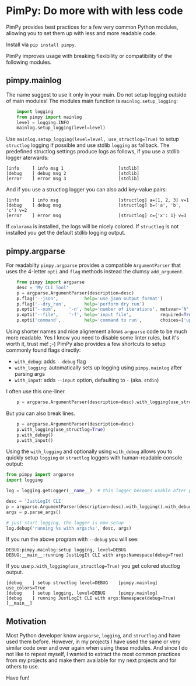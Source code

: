 PimPy: Do more with with less code
==================================

PimPy provides best practices for a few very common Python modules,
allowing you to set them up with less and more readable code.

Install via `pip install pimpy`.

PimPy improves usage with breaking flexibility or compatibility of the
following modules.

pimpy.mainlog
-------------

The name suggest to use it only in your main. Do not setup logging outside of main modules!
The modules main function is `mainlog.setup_logging`:

```python
    import logging
    from pimpy import mainlog
    level = logging.INFO
    mainlog.setup_logging(level=level)
```
Use `mainlog.setup_logging(level=level, use_structlog=True)` to setup `structlog` logging
if possible and use stdlib `logging` as fallback. The predefined structlog settings produce
logs as follows, if you use a stdlib logger aterwards:

    [info     ] info msg 1                     [stdlib]
    [debug    ] debug msg 2                    [stdlib]
    [error    ] error msg 3                    [stdlib]

And if you use a structlog logger you can also add key-value pairs:

    [info     ] info msg                       [structlog] a=[1, 2, 3] v=1
    [debug    ] debug msg                      [structlog] b=('a', 'b', 'c') v=2
    [error    ] error msg                      [structlog] c={'x': 1} v=3

If `colorama` is installed, the logs will be nicely colored.
If `structlog` is not installed you get the default stdlib logging output.

pimpy.argparse
--------------

For readabilty `pimpy.argparse` provides a compatible `ArgumentParser` that uses
the 4-letter `opti` and `flag` methods instead the clumsy `add_argument`.

```python
    from pimpy import argparse
    desc = 'My CLI Tool'
    p = argparse.ArgumentParser(description=desc)
    p.flag('--json',          help='use json output format')
    p.flag('--dry_run',       help='perform dry run')
    p.opti('--num',     '-n', help='number of iterations', metavar='N', type=int, default=1)
    p.opti('--file',    '-f', help='input file',           required=True)
    p.opti('command',         help='command to run',       choices=['upper','lower'])
```

Using shorter names and nice alignement allows `argparse` code to be much more readable.
Yes I know you need to disable some linter rules, but it's worth it, trust me! ;-)
PimPy also provides a few shortcuts to setup commonly found flags directly:

* `with_debug`:   adds `--debug` flag
* `with_logging`: automatically sets up logging using `pimpy.mainlog` after parsing args
* `with_input`:   adds `--input` option, defaulting to `-` (aka. `stdin`)

I often use this one-liner.

```python
    p = argparse.ArgumentParser(description=desc).with_logging(use_structlog=True).with_debug()
```

But you can also break lines.

```python
    p = argparse.ArgumentParser(description=desc)
    p.with_logging(use_structlog=True)
    p.with_debug()
    p.with_input()
```

Using the `with_logging` and optionally using `with_debug` allows you to quickly
setup `logging` or `structlog` loggers with human-readable console output:

```python
from pimpy import argparse
import logging

log = logging.getLogger(__name__)  # this logger becomes usable after parsing args

desc = 'JustLogIt CLI'
p = argparse.ArgumentParser(description=desc).with_logging().with_debug()
args = p.parse_args()

# just start logging, the logger is now setup
log.debug('running %s with args:%s', desc, args)
```

If you run the above program with `--debug` you will see:

    DEBUG:pimpy.mainlog:setup logging, level=DEBUG
    DEBUG:__main__:running JustLogIt CLI with args:Namespace(debug=True)

If you use `p.with_logging(use_structlog=True)` you get colored stuctlog output.

    [debug    ] setup structlog level=DEBUG    [pimpy.mainlog] use_colors=True
    [debug    ] setup logging, level=DEBUG     [pimpy.mainlog]
    [debug    ] running JustLogIt CLI with args:Namespace(debug=True) [__main__]


Motivation
----------
Most Python developer know `argparse`, `logging`, and `structlog` and have
used them before. However, in my projects I have used the same or very similar
code over and over again when using these modules. And since I do not like to
repeat myself, I wanted to extract the most common practices from my projects
and make them available for my next projects and for others to use.

Have fun!
